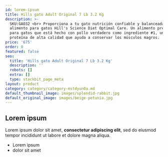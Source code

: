 ```yaml
---
id: lorem-ipsum
title: Hills gato Adult Original 7 Lb 3.2 Kg
description: >-
  SKU:GAO32 <br> Proporciona a tu gato nutrición confiable y balanceada con el
  alimento para gatos Hill's Science Diet Optimal Care. Un alimento premium seco
  para gatos que está hecho con pollo verdadero como ingrediente #1, una
  proteína de alta calidad que ayuda a conservar los músculos magros. 
price: '675'
order: 0
featured: false
seo:
  title: 'Hills gato Adult Original 7 Lb 3.2 Kg'
  description: ''
  robots: []
  extra: []
  type: stackbit_page_meta
layout: product
category: category/category-mstdyun0a.md
default_thumbnail_image: images/splendid-rabbit.jpg
default_original_image: images/beige-petunia.jpg
---
```

## Lorem ipsum

Lorem ipsum dolor sit amet, **consectetur adipiscing elit**, sed do eiusmod tempor incididunt ut labore et dolore magna aliqua.

- Lorem ipsum
- dolor sit amet